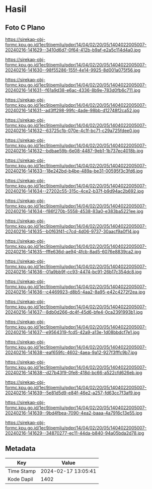 # Hasil

## Foto C Plano

https://sirekap-obj-formc.kpu.go.id/1ec9/pemilu/pdpr/14/04/02/20/05/1404022005007-20240216-141629--3410d6d7-0f64-412b-b9af-e2a5c114d4a0.jpg

https://sirekap-obj-formc.kpu.go.id/1ec9/pemilu/pdpr/14/04/02/20/05/1404022005007-20240216-141630--98f55286-155f-4e14-9925-8d001a075f56.jpg

https://sirekap-obj-formc.kpu.go.id/1ec9/pemilu/pdpr/14/04/02/20/05/1404022005007-20240216-141631--f61a9d38-e6ac-4336-8b9e-783d0fb6c711.jpg

https://sirekap-obj-formc.kpu.go.id/1ec9/pemilu/pdpr/14/04/02/20/05/1404022005007-20240216-141631--ad3ff298-99fc-4ade-98bb-d12748f2ca52.jpg

https://sirekap-obj-formc.kpu.go.id/1ec9/pemilu/pdpr/14/04/02/20/05/1404022005007-20240216-141632--63725c1b-070e-4c1f-bc71-c29a725fdee0.jpg

https://sirekap-obj-formc.kpu.go.id/1ec9/pemilu/pdpr/14/04/02/20/05/1404022005007-20240216-141632--bdbae59b-6e08-4487-9eb1-1b737ec4018b.jpg

https://sirekap-obj-formc.kpu.go.id/1ec9/pemilu/pdpr/14/04/02/20/05/1404022005007-20240216-141633--18e242bd-b4be-489a-be31-00595f3c3fd6.jpg

https://sirekap-obj-formc.kpu.go.id/1ec9/pemilu/pdpr/14/04/02/20/05/1404022005007-20240216-141634--27202c55-315c-4ce2-b37f-b9d94ac2b692.jpg

https://sirekap-obj-formc.kpu.go.id/1ec9/pemilu/pdpr/14/04/02/20/05/1404022005007-20240216-141634--f86f270b-5558-4538-83a0-e383ba5221ee.jpg

https://sirekap-obj-formc.kpu.go.id/1ec9/pemilu/pdpr/14/04/02/20/05/1404022005007-20240216-141635--b0f63f41-c7cd-4d06-9737-30aacf9a0f14.jpg

https://sirekap-obj-formc.kpu.go.id/1ec9/pemilu/pdpr/14/04/02/20/05/1404022005007-20240216-141635--fffe636d-ae94-4fcb-8ad5-6076e8839ca2.jpg

https://sirekap-obj-formc.kpu.go.id/1ec9/pemilu/pdpr/14/04/02/20/05/1404022005007-20240216-141636--01a9bb9f-cc93-4474-bc91-26b17c354dc8.jpg

https://sirekap-obj-formc.kpu.go.id/1ec9/pemilu/pdpr/14/04/02/20/05/1404022005007-20240216-141636--c4469923-d8b5-4aa2-8a95-e42c4272f2ea.jpg

https://sirekap-obj-formc.kpu.go.id/1ec9/pemilu/pdpr/14/04/02/20/05/1404022005007-20240216-141637--8db0d266-dc4f-45d6-bfe4-0ca2391993b1.jpg

https://sirekap-obj-formc.kpu.go.id/1ec9/pemilu/pdpr/14/04/02/20/05/1404022005007-20240216-141637--e9564319-fcd5-42a9-a13e-1d08bbdcf7e1.jpg

https://sirekap-obj-formc.kpu.go.id/1ec9/pemilu/pdpr/14/04/02/20/05/1404022005007-20240216-141638--eaf659fc-4602-4aea-9a12-927f3fffc9b7.jpg

https://sirekap-obj-formc.kpu.go.id/1ec9/pemilu/pdpr/14/04/02/20/05/1404022005007-20240216-141638--d27b43f9-0fe8-418d-bc66-a522cfd626eb.jpg

https://sirekap-obj-formc.kpu.go.id/1ec9/pemilu/pdpr/14/04/02/20/05/1404022005007-20240216-141639--5e81d5d9-e84f-46e2-a257-fd63cc7f3af9.jpg

https://sirekap-obj-formc.kpu.go.id/1ec9/pemilu/pdpr/14/04/02/20/05/1404022005007-20240216-141639--9bd4fbea-7090-4ea2-baaa-4a7916c13e55.jpg

https://sirekap-obj-formc.kpu.go.id/1ec9/pemilu/pdpr/14/04/02/20/05/1404022005007-20240216-141629--34870277-ec11-44da-b840-94a05bda2d78.jpg


## Metadata

| Key        | Value               |
| ---------- | ------------------- |
| Time Stamp | 2024-02-17 13:05:41 |
| Kode Dapil | 1402                |



